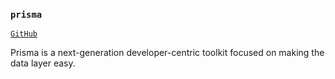 ### `prisma`

[`GitHub`](https://github.com/prisma-labs/graphql-santa-plugin-prisma)

Prisma is a next-generation developer-centric toolkit focused on making the data layer easy.
